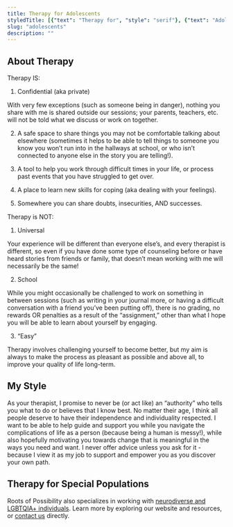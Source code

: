 ```yaml
---
title: Therapy for Adolescents
styledTitle: [{"text": "Therapy for", "style": "serif"}, {"text": "Adolescents", "style": "display"},]
slug: "adolescents"
description: ""
---
```


## About Therapy

Therapy IS:

1. Confidential (aka private)

With very few exceptions (such as someone being in danger), nothing you share with me is shared outside our sessions; your parents, teachers, etc. will not be told what we discuss or work on together.

2. A safe space to share things you may not be comfortable talking about elsewhere (sometimes it helps to be able to tell things to someone you know you won’t run into in the hallways at school, or who isn’t connected to anyone else in the story you are telling!).

3. A tool to help you work through difficult times in your life, or process past events that you have struggled to get over.

4. A place to learn new skills for coping (aka dealing with your feelings).

5. Somewhere you can share doubts, insecurities, AND successes.

Therapy is NOT:

1. Universal

Your experience will be different than everyone else’s, and every therapist is different, so even if you have done some type of counseling before or have heard stories from friends or family, that doesn’t mean working with me will necessarily be the same!

2. School

While you might occasionally be challenged to work on something in between sessions (such as writing in your journal more, or having a difficult conversation with a friend you’ve been putting off), there is no grading, no rewards OR penalties as a result of the “assignment,” other than what I hope you will be able to learn about yourself by engaging.

3. “Easy”

Therapy involves challenging yourself to become better, but my aim is always to make the process as pleasant as possible and above all, to improve your quality of life long-term.

## My Style

As your therapist, I promise to never be (or act like) an “authority” who tells you what to do or believes that I know best. No matter their age, I think all people deserve to have their independence and individuality respected. I want to be able to help guide and support you while you navigate the complications of life as a person (because being a human is messy!), while also hopefully motivating you towards change that is meaningful in the ways you need and want. I never offer advice unless you ask for it - because I view it as my job to support and empower you as you discover your own path.

## Therapy for Special Populations

Roots of Possibility also specializes in working with <a href="/philosophy">neurodiverse and LGBTQIA+ individuals</a>. Learn more by exploring our website and resources, or <a href="/contact">contact us</a> directly.
